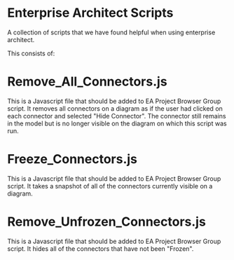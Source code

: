 # Enterprise Architect Scripts
A collection of scripts that we have found helpful when using enterprise architect.

This consists of:

Remove_All_Connectors.js
========================

This is a Javascript file that should be added to EA Project Browser Group script. It removes all connectors on a diagram as if the user had clicked on each connector and selected "Hide Connector". The connector still remains in the model but is no longer visible on the diagram on which this script was run.


Freeze_Connectors.js
====================

This is a Javascript file that should be added to EA Project Browser Group script. It takes a snapshot of all of the connectors currently visible on a diagram. 


Remove_Unfrozen_Connectors.js
=============================

This is a Javascript file that should be added to EA Project Browser Group script. It hides all of the connectors that have not been "Frozen".
